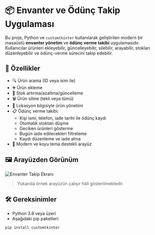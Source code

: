 # 📦 Envanter ve Ödünç Takip Uygulaması

Bu proje, Python ve `customtkinter` kullanılarak geliştirilen modern bir masaüstü **envanter yönetim** ve **ödünç verme takibi** uygulamasıdır. Kullanıcılar ürünleri ekleyebilir, güncelleyebilir, silebilir, arayabilir, stokları düzenleyebilir ve ödünç-verme sürecini takip edebilir.

## 🎯 Özellikler

- 🔍 Ürün arama (ID veya isim ile)
- ➕ Ürün ekleme
- 🔁 Stok artırma/azaltma/güncelleme
- 🗑️ Ürün silme (tekli veya tümü)
- 📍 Lokasyon bilgisiyle ürün yönetimi
- 📋 Ödünç verme takibi:
  - Kişi ismi, telefon, iade tarihi ile ödünç kaydı
  - Otomatik stoktan düşme
  - Geciken ürünleri gösterme
  - Bugün iade edilecekleri filtreleme
  - Kaydı düzenleme ve iade alma
- 🎨 Modern ve koyu tema destekli arayüz

## 🖼️ Arayüzden Görünüm

![Envanter Takip Ekranı](demo.gif)  
> Yukarıda örnek arayüzün çalışır hâli gösterilmektedir.

## 🛠 Gereksinimler

- Python 3.8 veya üzeri
- Aşağıdaki pip paketleri:

```bash
pip install customtkinter

